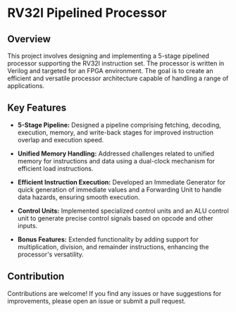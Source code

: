 # RV32I Pipelined Processor

## Overview

This project involves designing and implementing a 5-stage pipelined processor supporting the RV32I instruction set. The processor is written in Verilog and targeted for an FPGA environment. The goal is to create an efficient and versatile processor architecture capable of handling a range of applications.

## Key Features

- **5-Stage Pipeline:** Designed a pipeline comprising fetching, decoding, execution, memory, and write-back stages for improved instruction overlap and execution speed.

- **Unified Memory Handling:** Addressed challenges related to unified memory for instructions and data using a dual-clock mechanism for efficient load instructions.

- **Efficient Instruction Execution:** Developed an Immediate Generator for quick generation of immediate values and a Forwarding Unit to handle data hazards, ensuring smooth execution.

- **Control Units:** Implemented specialized control units and an ALU control unit to generate precise control signals based on opcode and other inputs.

- **Bonus Features:** Extended functionality by adding support for multiplication, division, and remainder instructions, enhancing the processor's versatility.

## Contribution

Contributions are welcome! If you find any issues or have suggestions for improvements, please open an issue or submit a pull request.
